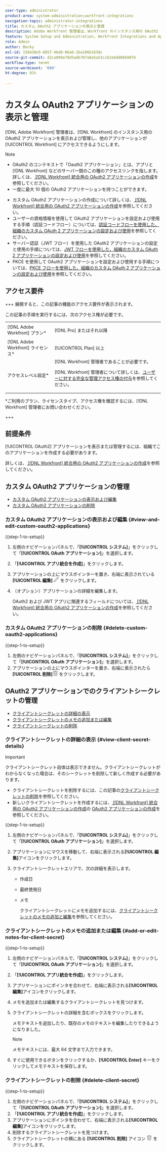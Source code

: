 ```yaml
---
user-type: administrator
product-area: system-administration;workfront-integrations
navigation-topic: administrator-integrations
title: カスタム OAuth2 アプリケーションの表示と管理
description: Adobe Workfront 管理者は、Workfront のインスタンス用の OAuth2 アプリケーションを表示および管理し、他のアプリケーションが Workfront にアクセスできるようにします。
feature: System Setup and Administration, Workfront Integrations and Apps
role: Admin
author: Becky
exl-id: 158430e5-8857-4bd8-86a6-2ba106b1638c
source-git-commit: d2ca099e78d5adb707a0a5a53ccb2e6dd06698f8
workflow-type: tm+mt
source-wordcount: '669'
ht-degree: 91%

---
```


# カスタム OAuth2 アプリケーションの表示と管理

[!DNL Adobe Workfront] 管理者は、[!DNL Workfront] のインスタンス用の OAuth2 アプリケーションを表示および管理し、他のアプリケーションが [!UICONTROL Workfront] にアクセスできるようにします。

>[!NOTE]
>
>* OAuth2 のコンテキストで「Oauth2 アプリケーション」とは、アプリと [!DNL Workfront] などのサーバー間のこの種のアクセスリンクを指します。詳しくは、[ [!DNL Workfront]  統合用の OAuth2 アプリケーションの作成](../../administration-and-setup/configure-integrations/create-oauth-application.md)を参照してください。
>* 一度に最大 10 個の OAuth2 アプリケーションを持つことができます。

* カスタム OAuth2 アプリケーションの作成について詳しくは、[ [!DNL Workfront]  統合用の OAuth2 アプリケーションの作成](../../administration-and-setup/configure-integrations/create-oauth-application.md)を参照してください。
* ユーザーの資格情報を使用して OAuth2 アプリケーションを設定および使用する手順（認証コードフロー）については、[認証コードフローを使用した、組織のカスタム OAuth 2 アプリケーションの設定および使用](../../wf-api/api/oauth-app-code-token-flow.md)を参照してください。
* サーバー認証（JWT フロー）を使用した OAuth2 アプリケーションの設定と使用の手順については、[JWT フローを使用した、組織のカスタム OAuth 2 アプリケーションの設定および使用](../../wf-api/api/oauth-app-jwt-flow.md)を参照してください。
* PKCE を使用して OAuth2 アプリケーションを設定および使用する手順については、[PKCE フローを使用した、組織のカスタム OAuth 2 アプリケーションの設定および使用](../../wf-api/api/oauth-app-pkce-flow.md)を参照してください。

## アクセス要件

+++ 展開すると、この記事の機能のアクセス要件が表示されます。

この記事の手順を実行するには、次のアクセス権が必要です。

<table style="table-layout:auto"> 
 <col> 
 <col> 
 <tbody> 
  <tr> 
   <td role="rowheader">[!DNL Adobe Workfront] プラン*</td> 
   <td> <p>[!DNL Pro] またはそれ以降</p> </td> 
  </tr> 
  <tr> 
   <td role="rowheader">[!DNL Adobe Workfront] ライセンス*</td> 
   <td> <p>[!UICONTROL Plan] 以上</p> </td> 
  </tr> 
  <tr> 
   <td role="rowheader">アクセスレベル設定*</td> 
   <td> [!DNL Workfront] 管理者であることが必要です。 </p>
    <p>[!DNL Workfront] 管理者について詳しくは、<a href="../../administration-and-setup/add-users/configure-and-grant-access/grant-a-user-full-administrative-access.md" class="MCXref xref">ユーザーに対する完全な管理アクセス権の付与</a>を参照してください。</p>
     </td> 
  </tr> 
 </tbody> 
</table>

&#42;ご利用のプラン、ライセンスタイプ、アクセス権を確認するには、[!DNL Workfront] 管理者にお問い合わせください。

+++

## 前提条件

[!UICONTROL OAuth2] アプリケーションを表示または管理するには、組織でこのアプリケーションを作成する必要があります。

詳しくは、[ [!DNL Workfront]  統合用の OAuth2 アプリケーションの作成](../../administration-and-setup/configure-integrations/create-oauth-application.md)を参照してください。

## カスタム OAuth2 アプリケーションの管理

* [カスタム OAuth2 アプリケーションの表示および編集](#view-and-edit-custom-oauth2-applications)
* [カスタム OAuth2 アプリケーションの削除](#delete-custom-oauth2-applications)

### カスタム OAuth2 アプリケーションの表示および編集 {#view-and-edit-custom-oauth2-applications}

{{step-1-to-setup}}

1. 左側のナビゲーションパネルで、「**[!UICONTROL システム]**」をクリックして「**[!UICONTROL OAuth アプリケーション]**」を選択します。
1. 「**[!UICONTROL アプリ統合を作成]**」をクリックします。
1. アプリケーションの上にマウスポインターを置き、右端に表示されている **[!UICONTROL 編集]**![ 編集アイコン ](assets/edit-icon.png) をクリックします。
1. （オプション）アプリケーションの詳細を編集します。

   OAuth2 および JWT アプリに関連するフィールドについては、[ [!DNL Workfront]  統合用の OAuth2 アプリケーションの作成](../../administration-and-setup/configure-integrations/create-oauth-application.md)を参照してください。

### カスタム OAuth2 アプリケーションの削除 {#delete-custom-oauth2-applications}

{{step-1-to-setup}}

1. 左側のナビゲーションパネルで、「**[!UICONTROL システム]**」をクリックして「**[!UICONTROL OAuth アプリケーション]**」を選択します。
1. アプリケーションの上にマウスポインターを置き、右端に表示されたら **[!UICONTROL 削除]**![ 削除 ](assets/delete.png) をクリックします。

## OAuth2 アプリケーションでのクライアントシークレットの管理

* [クライアントシークレットの詳細の表示](#view-client-secret-details)
* [クライアントシークレットのメモの追加または編集](#add-or-edit-notes-for-client-secret)
* [クライアントシークレットの削除](#delete-client-secret)

### クライアントシークレットの詳細の表示 {#view-client-secret-details}

>[!IMPORTANT]
>
>クライアントシークレット自体は表示できません。クライアントシークレットがわからなくなった場合は、そのシークレットを削除して新しく作成する必要があります。
>
>* クライアントシークレットを削除するには、この記事の[クライアントシークレットの削除](#delete-client-secret)を参照してください。
>* 新しいクライアントシークレットを作成するには、[ [!DNL Workfront]  統合用の OAuth2 アプリケーションの作成](../../administration-and-setup/configure-integrations/create-oauth-application.md)の [OAuth2 アプリケーションの作成](../../administration-and-setup/configure-integrations/create-oauth-application.md#create)を参照してください。
>

{{step-1-to-setup}}

1. 左側のナビゲーションパネルで、「**[!UICONTROL システム]**」をクリックして「**[!UICONTROL OAuth アプリケーション]**」を選択します。
1. アプリケーションにマウスを移動して、右端に表示される&#x200B;**[!UICONTROL 編集]**&#x200B;アイコンをクリックします。
1. クライアントシークレットエリアで、次の詳細を表示します。

   * 作成日
   * 最終使用日
   * メモ

     クライアントシークレットにメモを追加するには、[クライアントシークレットのメモの追加と編集](#add-or-edit-notes-for-client-secret)を参照してください。

### クライアントシークレットのメモの追加または編集 {#add-or-edit-notes-for-client-secret}

{{step-1-to-setup}}

1. 左側のナビゲーションパネルで、「**[!UICONTROL システム]**」をクリックして「**[!UICONTROL OAuth アプリケーション]**」を選択します。
1. 「**[!UICONTROL アプリ統合を作成]**」をクリックします。
1. アプリケーションにポインタを合わせて、右端に表示される&#x200B;**[!UICONTROL 編集]**&#x200B;アイコンをクリックします。
1. メモを追加または編集するクライアントシークレットを見つけます。
1. クライアントシークレットの詳細を含むボックスをクリックします。

   メモテキストを追加したり、既存のメモのテキストを編集したりできるようになりました。

   >[!NOTE]
   >
   >メモテキストには、最大 64 文字まで入力できます。

1. すぐに使用できるボタンをクリックするか、**[!UICONTROL Enter]** キーをクリックしてメモテキストを保存します。

### クライアントシークレットの削除 {#delete-client-secret}

{{step-1-to-setup}}

1. 左側のナビゲーションパネルで、「**[!UICONTROL システム]**」をクリックして「**[!UICONTROL OAuth アプリケーション]**」を選択します。
1. 「**[!UICONTROL アプリ統合を作成]**」をクリックします。
1. アプリケーションにポインタを合わせて、右端に表示される&#x200B;**[!UICONTROL 編集]**&#x200B;アイコンをクリックします。
1. 削除するクライアントシークレットを見つけます。
1. クライアントシークレットの横にある **[!UICONTROL 削除]** アイコン ![ 削除 ](assets/delete.png) をクリックします。

